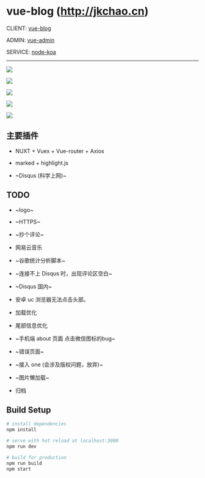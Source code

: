 # vue-blog (http://jkchao.cn)

CLIENT: [vue-blog](https://github.com/jkchao/vue-blog)

ADMIN: [vue-admin](https://github.com/jkchao/vue-admin)

SERVICE: [node-koa](https://github.com/jkchao/node-koa)

---

![](http://ovshyp9zv.bkt.clouddn.com/3.png)

![](http://ovshyp9zv.bkt.clouddn.com/1.png)

![](http://ovshyp9zv.bkt.clouddn.com/3.png)

![](http://ovshyp9zv.bkt.clouddn.com/2.png)

![](https://github.com/jkchao/vue-blog/raw/master/images/4.png)



## 主要插件

 - NUXT + Vuex + Vue-router + Axios

 - marked + highlight.js
 
 - ~Disqus (科学上网)~

 
## TODO

- ~logo~

- ~HTTPS~

- ~抄个评论~

- 网易云音乐

- ~谷歌统计分析脚本~

- ~连接不上 Disqus 时，出现评论区空白~

- ~Disqus 国内~

- 安卓 uc 浏览器无法点击头部。

- 加载优化

- 尾部信息优化

- ~手机端 about 页面 点击微信图标的bug~

- ~错误页面~

- ~接入 one (会涉及版权问题，放弃)~

- ~图片懒加载~

- 归档

## Build Setup

``` bash
# install dependencies
npm install

# serve with hot reload at localhost:3000
npm run dev

# build for production
npm run build
npm start

```



